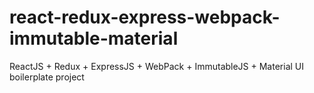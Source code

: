 # react-redux-express-webpack-immutable-material
ReactJS + Redux + ExpressJS + WebPack + ImmutableJS + Material UI boilerplate project
